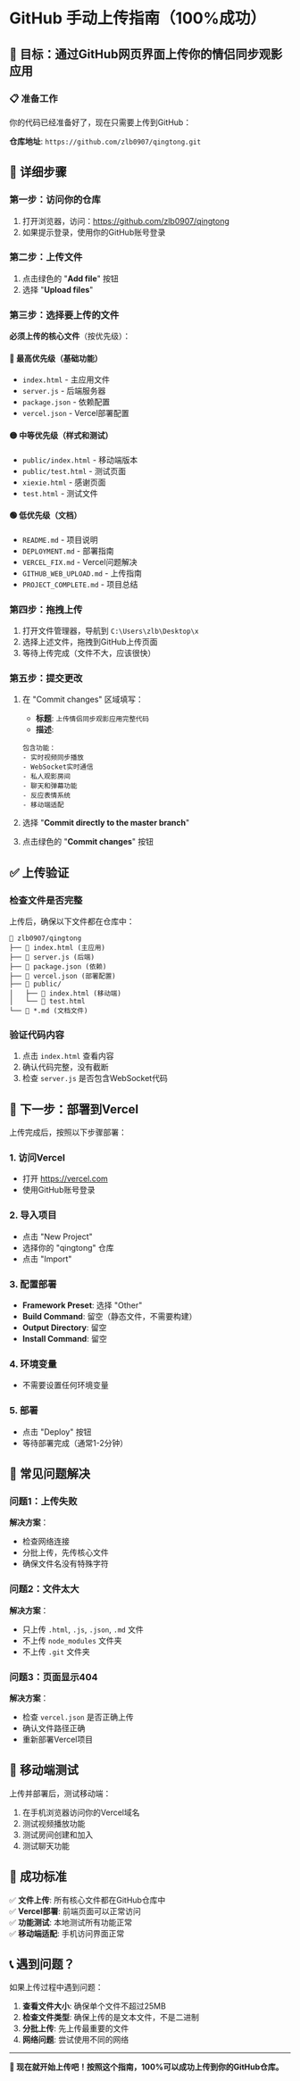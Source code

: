 # GitHub 手动上传指南（100%成功）

## 🎯 目标：通过GitHub网页界面上传你的情侣同步观影应用

### 📋 准备工作
你的代码已经准备好了，现在只需要上传到GitHub：

**仓库地址**: `https://github.com/zlb0907/qingtong.git`

## 🚀 详细步骤

### 第一步：访问你的仓库
1. 打开浏览器，访问：https://github.com/zlb0907/qingtong
2. 如果提示登录，使用你的GitHub账号登录

### 第二步：上传文件
1. 点击绿色的 "**Add file**" 按钮
2. 选择 "**Upload files**"

### 第三步：选择要上传的文件
**必须上传的核心文件**（按优先级）：

#### 🔴 最高优先级（基础功能）
- `index.html` - 主应用文件
- `server.js` - 后端服务器
- `package.json` - 依赖配置
- `vercel.json` - Vercel部署配置

#### 🟡 中等优先级（样式和测试）
- `public/index.html` - 移动端版本
- `public/test.html` - 测试页面
- `xiexie.html` - 感谢页面
- `test.html` - 测试文件

#### 🟢 低优先级（文档）
- `README.md` - 项目说明
- `DEPLOYMENT.md` - 部署指南
- `VERCEL_FIX.md` - Vercel问题解决
- `GITHUB_WEB_UPLOAD.md` - 上传指南
- `PROJECT_COMPLETE.md` - 项目总结

### 第四步：拖拽上传
1. 打开文件管理器，导航到 `C:\Users\zlb\Desktop\x`
2. 选择上述文件，拖拽到GitHub上传页面
3. 等待上传完成（文件不大，应该很快）

### 第五步：提交更改
1. 在 "Commit changes" 区域填写：
   - **标题**: `上传情侣同步观影应用完整代码`
   - **描述**: 
   ```
   包含功能：
   - 实时视频同步播放
   - WebSocket实时通信
   - 私人观影房间
   - 聊天和弹幕功能
   - 反应表情系统
   - 移动端适配
   ```

2. 选择 "**Commit directly to the master branch**"
3. 点击绿色的 "**Commit changes**" 按钮

## ✅ 上传验证

### 检查文件是否完整
上传后，确保以下文件都在仓库中：
```
📁 zlb0907/qingtong
├── 📄 index.html (主应用)
├── 📄 server.js (后端)
├── 📄 package.json (依赖)
├── 📄 vercel.json (部署配置)
├── 📁 public/
│   ├── 📄 index.html (移动端)
│   └── 📄 test.html
└── 📄 *.md (文档文件)
```

### 验证代码内容
1. 点击 `index.html` 查看内容
2. 确认代码完整，没有截断
3. 检查 `server.js` 是否包含WebSocket代码

## 🎯 下一步：部署到Vercel

上传完成后，按照以下步骤部署：

### 1. 访问Vercel
- 打开 https://vercel.com
- 使用GitHub账号登录

### 2. 导入项目
- 点击 "New Project"
- 选择你的 "qingtong" 仓库
- 点击 "Import"

### 3. 配置部署
- **Framework Preset**: 选择 "Other"
- **Build Command**: 留空（静态文件，不需要构建）
- **Output Directory**: 留空
- **Install Command**: 留空

### 4. 环境变量
- 不需要设置任何环境变量

### 5. 部署
- 点击 "Deploy" 按钮
- 等待部署完成（通常1-2分钟）

## 🚨 常见问题解决

### 问题1：上传失败
**解决方案**：
- 检查网络连接
- 分批上传，先传核心文件
- 确保文件名没有特殊字符

### 问题2：文件太大
**解决方案**：
- 只上传 `.html`, `.js`, `.json`, `.md` 文件
- 不上传 `node_modules` 文件夹
- 不上传 `.git` 文件夹

### 问题3：页面显示404
**解决方案**：
- 检查 `vercel.json` 是否正确上传
- 确认文件路径正确
- 重新部署Vercel项目

## 📱 移动端测试

上传并部署后，测试移动端：
1. 在手机浏览器访问你的Vercel域名
2. 测试视频播放功能
3. 测试房间创建和加入
4. 测试聊天功能

## 🎉 成功标准

✅ **文件上传**: 所有核心文件都在GitHub仓库中  
✅ **Vercel部署**: 前端页面可以正常访问  
✅ **功能测试**: 本地测试所有功能正常  
✅ **移动端适配**: 手机访问界面正常  

## 📞 遇到问题？

如果上传过程中遇到问题：

1. **查看文件大小**: 确保单个文件不超过25MB
2. **检查文件类型**: 确保上传的是文本文件，不是二进制
3. **分批上传**: 先上传最重要的文件
4. **网络问题**: 尝试使用不同的网络

---

**🎯 现在就开始上传吧！按照这个指南，100%可以成功上传到你的GitHub仓库。**